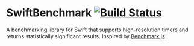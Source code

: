 # SwiftBenchmark [![Build Status](https://travis-ci.org/rfdickerson/SwiftBenchmark.svg?branch=master)](https://travis-ci.org/rfdickerson/SwiftBenchmark)

A benchmarking library for Swift that supports high-resolution timers and returns statistically significant results. Inspired by [Benchmark.js](https://github.com/bestiejs/benchmark.js)




